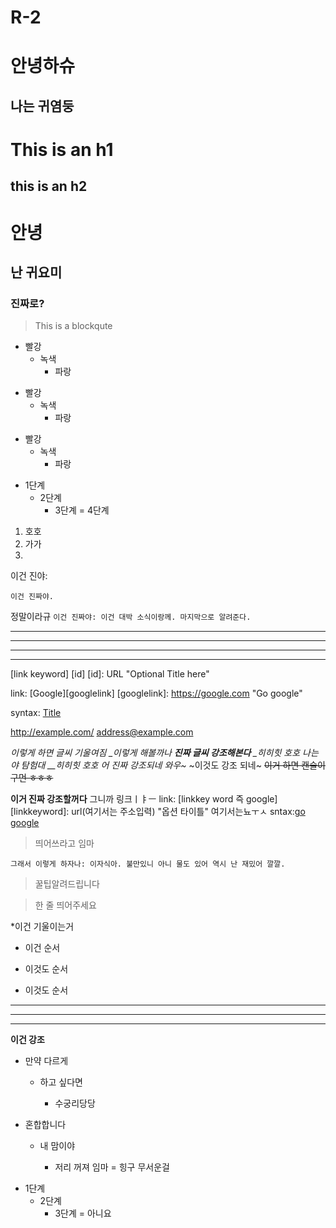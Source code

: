 # R-2
# 안녕하슈
## 나는 귀염둥
This is an h1
==============
this is an h2
--------------
# 안녕
##  난 귀요미
### 진짜로?
> This is a blockqute

* 빨강
  * 녹색
    * 파랑
    
+ 빨강
  + 녹색
    + 파랑
    
- 빨강
  - 녹색
    - 파랑
      
* 1단계
    - 2단계
        + 3단계
            = 4단계 
 
1. 호호
3. 가가
2. 
이건 진야: 

    이건 진짜야.
정말이라규
``` 이건 진짜야: 이건 대박 소식이랑께. 마지막으로 알려준다. ```
***
* * *
- - - 
-----------------
[link keyword] [id]
[id]: URL "Optional Title here"

link:  [Google][googlelink] 
[googlelink]:  https://google.com "Go google"

syntax: [Title](link)

<http://example.com/>
<address@example.com>

*이렇게 하면 글씨 기울여짐
_이렇게 해볼까나
**진짜 글씨 강조해본다**
_히히힛 호호 나는야 탐험대
__히히힛 호호 어 진짜 강조되네 와우~*
~이것도 강조 되네~
~~이거 하면 캔슬이구먼 ㅎㅎㅎ~~

__이거 진짜 강조할꺼다__
그니까 링크ㅣㅑㅡ
link: [linkkey word 즉 google]
[linkkeyword]: url(여기서는 주소입력) "옵션 타이틀" 여기서는뇨ㅜㅅ
sntax:[go google](link)
<img width="" height=""></img>
> 띄어쓰라고 임마

``` 그래서 이렇게 하자나: 이자식아. 불만있니 아니 물도 있어 역시 난 재밌어 깔깔. ```

> 꿀팁알려드립니다

> 한 줄 띄어주세요

*이건 기울이는거
* 이건 순서
- 이것도 순서
+ 이것도 순서
----
***
---
__이건 강조__

* 만약 다르게
  * 하고 싶다면 
  
     * 수궁리당당
 
 
* 혼합합니다
  - 내 맘이야
  
     + 저리 꺼져 임마
        = 힝구 무서운걸 
- 1단계
  + 2단계
    * 3단계
      = 아니요 
